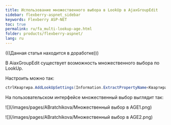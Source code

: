 ```yaml
---
title: Использование множественного выбора в LookUp в AjaxGroupEdit
sidebar: flexberry-aspnet_sidebar
keywords: Flexberry ASP-NET
toc: true
permalink: ru/fa_multi-lookup-age.html
folder: products/flexberry-aspnet/
lang: ru
---
```


(((<msg type=note>Данная статья находится в доработке</msg>)))

В AiaxGroupEdit существует возможность множественного выбора по LookUp.

Настроить можно так:
```cs
ctrlКвартира.AddLookUpSettings(Information.ExtractPropertyName<Квартира>(x => x.ВидОтделки), new LookUpSetting { MultiSelect = true });
```

На пользовательском интерфейсе множественный выбор выглядит так:

![](/images/pages/ABratchikova/Множественный выбор в AGE1.png)

![](/images/pages/ABratchikova/Множественный выбор в AGE2.png)

